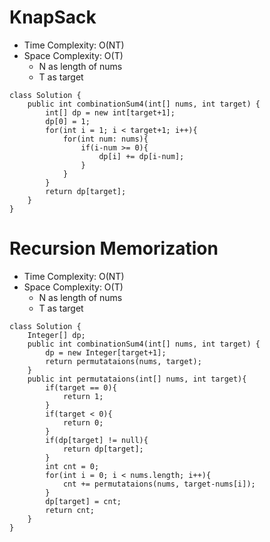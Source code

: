 # KnapSack
* Time Complexity: O(NT)
* Space Complexity: O(T)
	* N as length of nums
	* T as target
```
class Solution {
    public int combinationSum4(int[] nums, int target) {
        int[] dp = new int[target+1];
        dp[0] = 1;
        for(int i = 1; i < target+1; i++){
            for(int num: nums){
                if(i-num >= 0){
                    dp[i] += dp[i-num];
                }
            }
        }
        return dp[target];
    }
}
```
# Recursion Memorization
* Time Complexity: O(NT)
* Space Complexity: O(T)
	* N as length of nums
	* T as target
```
class Solution {
    Integer[] dp;
    public int combinationSum4(int[] nums, int target) {
        dp = new Integer[target+1];
        return permutataions(nums, target);
    }
    public int permutataions(int[] nums, int target){
        if(target == 0){
            return 1;
        }
        if(target < 0){
            return 0;
        }
        if(dp[target] != null){
            return dp[target];
        }
        int cnt = 0;
        for(int i = 0; i < nums.length; i++){
            cnt += permutataions(nums, target-nums[i]);
        }
        dp[target] = cnt;
        return cnt;
    }
}
```